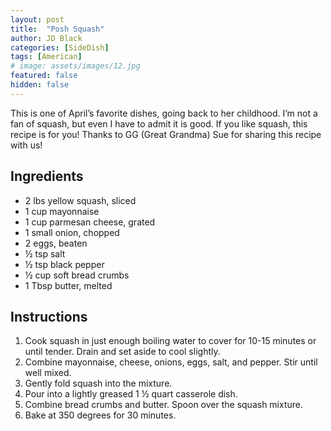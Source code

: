```yaml
---
layout: post
title:  "Posh Squash"
author: JD Black
categories: [SideDish]
tags: [American]
# image: assets/images/12.jpg
featured: false
hidden: false
---
```


This is one of April’s favorite dishes, going back to her childhood.  I’m not a fan of squash, but even I have to admit it is good.  If you like squash, this recipe is for you!  Thanks to GG (Great Grandma) Sue for sharing this recipe with us!

## Ingredients
- 2 lbs yellow squash, sliced
- 1 cup mayonnaise
- 1 cup parmesan cheese, grated
- 1 small onion, chopped
- 2 eggs, beaten
- ½ tsp salt
- ½ tsp black pepper
- ½ cup soft bread crumbs
- 1 Tbsp butter, melted

## Instructions
1. Cook squash in just enough boiling water to cover for 10-15 minutes or until tender.  Drain and set aside to cool slightly.
1. Combine mayonnaise, cheese, onions, eggs, salt, and pepper.  Stir until well mixed.
1. Gently fold squash into the mixture.
1. Pour into a lightly greased 1 ½ quart casserole dish.
1. Combine bread crumbs and butter.  Spoon over the squash mixture.
1. Bake at 350 degrees for 30 minutes.
